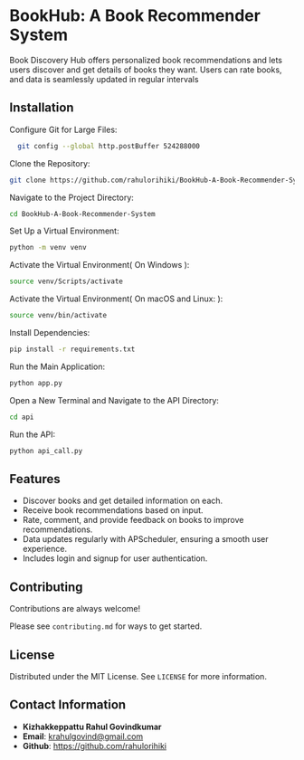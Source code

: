 # BookHub: A Book Recommender System

Book Discovery Hub offers personalized book recommendations and lets users discover and get details of books they want. Users can rate books, and data is seamlessly updated in regular intervals

## Installation

Configure Git for Large Files:

```bash
  git config --global http.postBuffer 524288000
```

Clone the Repository:

```bash
git clone https://github.com/rahulorihiki/BookHub-A-Book-Recommender-System.git

```

Navigate to the Project Directory:

```bash
cd BookHub-A-Book-Recommender-System
```

Set Up a Virtual Environment:

```bash
python -m venv venv
```

Activate the Virtual Environment(
On Windows ):

```bash
source venv/Scripts/activate
```

Activate the Virtual Environment(
On macOS and Linux: ):

```bash
source venv/bin/activate
```

Install Dependencies:

```bash
pip install -r requirements.txt
```

Run the Main Application:

```bash
python app.py
```

Open a New Terminal and Navigate to the API Directory:

```bash
cd api
```

Run the API:

```bash
python api_call.py
```

## Features

- Discover books and get detailed information on each.
- Receive book recommendations based on input.
- Rate, comment, and provide feedback on books to improve recommendations.
- Data updates regularly with APScheduler, ensuring a smooth user experience.
- Includes login and signup for user authentication.

## Contributing

Contributions are always welcome!

Please see `contributing.md` for ways to get started.

## License

Distributed under the MIT License. See `LICENSE` for more information.

## Contact Information

- **Kizhakkeppattu Rahul Govindkumar**
- **Email**: krahulgovind@gmail.com
- **Github**: https://github.com/rahulorihiki
